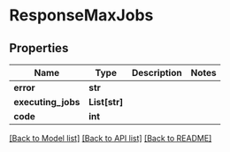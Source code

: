 # ResponseMaxJobs


## Properties
Name | Type | Description | Notes
------------ | ------------- | ------------- | -------------
**error** | **str** |  | 
**executing_jobs** | **List[str]** |  | 
**code** | **int** |  | 

[[Back to Model list]](../README.md#documentation-for-models) [[Back to API list]](../README.md#documentation-for-api-endpoints) [[Back to README]](../README.md)



